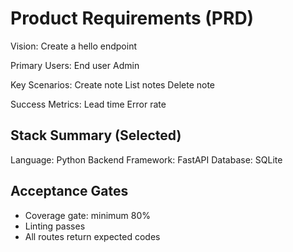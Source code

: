 # Product Requirements (PRD)

Vision:
Create a hello endpoint

Primary Users:
End user
Admin

Key Scenarios:
Create note
List notes
Delete note

Success Metrics:
Lead time
Error rate

## Stack Summary (Selected)
Language: Python
Backend Framework: FastAPI
Database: SQLite

## Acceptance Gates
- Coverage gate: minimum 80%
- Linting passes
- All routes return expected codes
